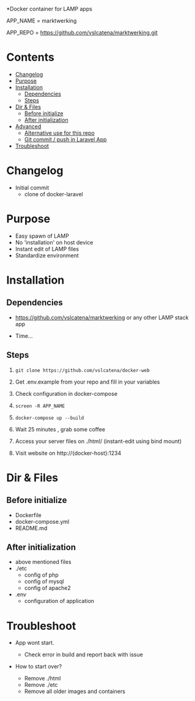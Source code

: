 *Docker container for LAMP apps

APP_NAME = marktwerking

APP_REPO = https://github.com/vslcatena/marktwerking.git

# Contents

- [Changelog](#changelog)
- [Purpose](#purpose)
- [Installation](#installation)
  - [Dependencies](#dependencies)
  - [Steps](#steps)
- [Dir & Files](#dir--files)
  - [Before initialize](#before-initialize)
  - [After initialization](#after-initialization)
- [Advanced](#advanced)
  - [Alternative use for this repo](#alternative-use-for-this-repo)
  - [Git commit / push in Laravel App](#git-commit--push-in-laravel-app)
- [Troubleshoot](#troubleshoot)

# Changelog
- Initial commit
  - clone of docker-laravel

# Purpose
- Easy spawn of LAMP
- No 'installation' on host device
- Instant edit of LAMP files
- Standardize environment


# Installation 

## Dependencies
- https://github.com/vslcatena/marktwerking or any other LAMP stack app

- Time... 

## Steps

1. ```git clone https://github.com/vslcatena/docker-web``` 

2. Get .env.example from your repo and fill in your variables

3. Check configuration in docker-compose 

4. ```screen -R APP_NAME```

5. ```docker-compose up --build``` 
6. Wait 25 minutes , grab some coffee
7. Access your server files on ./html/ (instant-edit using bind mount)
8. Visit website on http://{docker-host}:1234


# Dir & Files
## Before initialize
- Dockerfile
- docker-compose.yml
- README.md

## After initialization
- above mentioned files
- ./etc
  -  config of php
  -  config of mysql
  -  config of apache2
- .env
  - configuration of application

# Troubleshoot
- App wont start.
  - Check error in build and report back with issue


- How to start over?
  - Remove ./html
  - Remove ./etc
  - Remove all older images and containers
